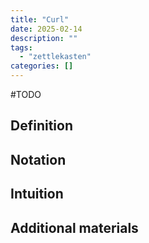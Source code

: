 ```yaml
---
title: "Curl"
date: 2025-02-14
description: ""
tags: 
  - "zettlekasten"
categories: []
---
```


#TODO 
## Definition

## Notation

## Intuition

## Additional materials
